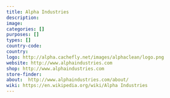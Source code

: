 ```yaml
---
title: Alpha Industries
description:
image:
categories: []
purposes: []
types: []
country-code:
country:
logo: http://alpha.cachefly.net/images/alphaclean/logo.png
website: http://www.alphaindustries.com
shop: http://www.alphaindustries.com
store-finder:
about:  http://www.alphaindustries.com/about/
wiki: https://en.wikipedia.org/wiki/Alpha Industries
---
```

